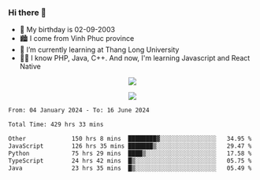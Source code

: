 ### Hi there 👋
- 🎂 My birthday is 02-09-2003
- 🏙️ I come from Vinh Phuc province
- 🌱 I’m currently learning at Thang Long University
- 🧑‍💻 I know PHP, Java, C++. And now, I'm learning Javascript and React Native
<p align="center"><img src="https://github-readme-stats.vercel.app/api?username=tmquang0209&show_icons=true&theme=gradient"></p>
<p align="center"><img src="https://github-readme-stats.vercel.app/api/top-langs/?username=tmquang0209&hide=scss,css&langs_count=10"></p>
<!--START_SECTION:waka-->

```txt
From: 04 January 2024 - To: 16 June 2024

Total Time: 429 hrs 33 mins

Other             150 hrs 8 mins  ████████▓░░░░░░░░░░░░░░░░   34.95 %
JavaScript        126 hrs 35 mins ███████▒░░░░░░░░░░░░░░░░░   29.47 %
Python            75 hrs 29 mins  ████▒░░░░░░░░░░░░░░░░░░░░   17.58 %
TypeScript        24 hrs 42 mins  █▒░░░░░░░░░░░░░░░░░░░░░░░   05.75 %
Java              23 hrs 35 mins  █▒░░░░░░░░░░░░░░░░░░░░░░░   05.49 %
```

<!--END_SECTION:waka-->
